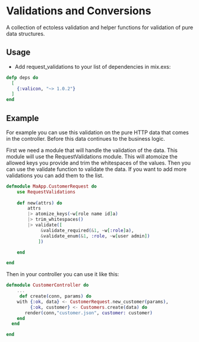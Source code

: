 # Validations and Conversions
A collection of ectoless validation and helper functions for validation
of pure data structures.

## Usage

- Add request_validations to your list of dependencies in mix.exs:

```elixir
defp deps do
  [
    {:valicon, "~> 1.0.2"}
  ]
end
```

## Example
For example you can use this validation on the pure HTTP data that comes in the controller. Before this data continues to the business logic.

First we need a module that will handle the validation of the data. This module will use the RequestValidations module. This will atomoize the allowed keys you provide and trim the whitespaces of the values. Then you can use the validate function to validate the data. If you want to add more validations you can add them to the list.

```elixir
defmodule MaApp.CustomerRequest do 
    use RequestValidations
 
    def new(attrs) do 
        attrs 
        |> atomize_keys(~w[role name id]a)
        |> trim_whitespaces()
        |> validate([
             &validate_required(&1, ~w[:role]a),
             &validate_enum(&1, :role, ~w[user admin])
            ])

    end

end 
```
Then in your controller you can use it like this:

```elixir
defmodule CustomerController do 
    ... 
     def create(conn, params) do
    with {:ok, data} <- CustomerRequest.new_customer(params),
         {:ok, customer} <- Customers.create(data) do
       render(conn,"customer.json", customer: customer)
    end
  end

end
```
